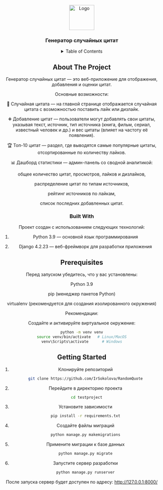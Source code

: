 <!-- PROJECT LOGO -->
<br />
<div align="center">
  <a href="https://github.com/IrSokolova/RandomQuote">
    <img src="images/logo.png" alt="Logo" width="80" height="80">
  </a>

  <h3 align="center">Генератор случайных цитат</h3>


<!-- TABLE OF CONTENTS -->
<details>
  <summary>Table of Contents</summary>
  <ol>
    <li>
      <a href="#about-the-project">About The Project</a>
      <ul>
        <li><a href="#built-with">Built With</a></li>
      </ul>
    </li>
    <li>
        <li><a href="#prerequisites">Prerequisites</a></li>
        <li><a href="#getting-started">Getting Started</a></li>
    </li>
  </ol>
</details>



<!-- ABOUT THE PROJECT -->
## About The Project

Генератор случайных цитат — это веб-приложение для отображения, добавления и оценки цитат.

Основные возможности:

📜 Случайная цитата — на главной странице отображается случайная цитата с возможностью поставить лайк или дизлайк.

➕ Добавление цитат — пользователи могут добавлять свои цитаты, указывая текст, источник, тип источника (книга, фильм, сериал, известный человек и др.) и вес цитаты (влияет на частоту её появления).

🏆 Топ-10 цитат — раздел, где выводятся самые популярные цитаты, отсортированные по количеству лайков.

📊 Дашборд статистики — админ-панель со сводной аналитикой:

общее количество цитат, просмотров, лайков и дизлайков,

распределение цитат по типам источников,

рейтинг источников по лайкам,

список последних добавленных цитат.


### Built With

Проект создан с использованием следующих технологий:

1. Python 3.9
 — основной язык программирования

2. Django 4.2.23
 — веб-фреймворк для разработки приложения


## Prerequisites

Перед запуском убедитесь, что у вас установлены:

Python 3.9

pip
 (менеджер пакетов Python)

virtualenv
 (рекомендуется для создания изолированного окружения)

Рекомендации:

Создайте и активируйте виртуальное окружение:

```sh
python -m venv venv
source venv/bin/activate   # Linux/MacOS
venv\Scripts\activate      # Windows
```

## Getting Started

1. Клонируйте репозиторий
   ```sh
   git clone https://github.com/IrSokolova/RandomQuote
   ```
3. Перейдите в директорию проекта
   ```sh
    cd testproject
   ```
4. Установите зависимости
   ```sh
   pip install -r requirements.txt
   ```
5. Создайте файлы миграций
   ```sh
   python manage.py makemigrations
   ```
6. Примените миграции к базе данных
   ```sh
   python manage.py migrate
   ```
7. Запустите сервер разработки
   ```sh
   python manage.py runserver
   ```

После запуска сервер будет доступен по адресу: http://127.0.0.1:8000/
